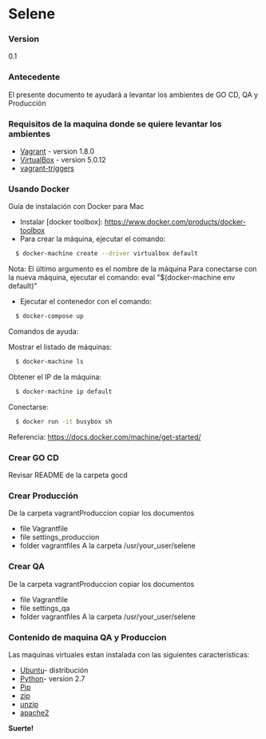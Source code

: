 # Selene


### Version
0.1

### Antecedente
El presente documento te ayudará a levantar los ambientes de GO CD, QA y Producción

### Requisitos de la maquina donde se quiere levantar los ambientes
* [Vagrant] - version 1.8.0
* [VirtualBox] - version 5.0.12
* [vagrant-triggers]

### Usando Docker

Guía de instalación con Docker para Mac

* Instalar [docker toolbox]: <https://www.docker.com/products/docker-toolbox>
* Para crear la máquina, ejecutar el comando: 
```sh
  $ docker-machine create --driver virtualbox default
```

  Nota: El último argumento es el nombre de la máquina 
  Para conectarse con la nueva máquina, ejecutar el comando:
  eval "$(docker-machine env default)"
  
* Ejecutar el contenedor con el comando:
```sh
  $ docker-compose up
```
Comandos de ayuda:

Mostrar el listado de máquinas:
```sh
  $ docker-machine ls
```
Obtener el IP de la máquina:​
```sh
  $ docker-machine ip default
```
Conectarse:
```sh
  $ docker run -it busybox sh
```
Referencia: https://docs.docker.com/machine/get-started/ 


### Crear GO CD 
Revisar README de la carpeta gocd
### Crear Producción
De la carpeta vagrantProduccion copiar los documentos 
* file Vagrantfile
* file settings_produccion
* folder vagrantfiles
A la carpeta /usr/your_user/selene

### Crear QA
De la carpeta vagrantProduccion copiar los documentos 
* file Vagrantfile
* file settings_qa
* folder vagrantfiles
A la carpeta /usr/your_user/selene

### Contenido de maquina QA y Produccion

Las maquinas virtuales estan instalada con las siguientes características:

* [Ubuntu]- distribución 
* [Python]- version 2.7
* [Pip]
* [zip]
* [unzip]
* [apache2]




**Suerte!**

[//]: # (These are reference links used in the body of this note and get stripped out when the markdown processor does its job. There is no need to format nicely because it shouldn't be seen. Thanks SO - http://stackoverflow.com/questions/4823468/store-comments-in-markdown-syntax)

  [Ubuntu]: <http://www.ubuntu.com/>
   [Java]: <http://openjdk.java.net/install/>
   [Python]: <https://www.python.org/>
   [Pip]: <https://pypi.python.org/pypi/pip> 
   [Go server]:<https://www.go.cd/>
   [Go agent]:<https://www.go.cd/>
   [Vagrant]:<https://www.vagrantup.com/>
   [VirtualBox]:<https://www.virtualbox.org/>
   [git]:<https://git-scm.com/> 
   [zip]:<http://packages.ubuntu.com/precise/zip> 
   [unzip]:<http://packages.ubuntu.com/precise/unzip> 
   [apache2]:<https://help.ubuntu.com/lts/serverguide/httpd.html> 
   [vagrant-triggers]: <https://github.com/emyl/vagrant-triggers>



